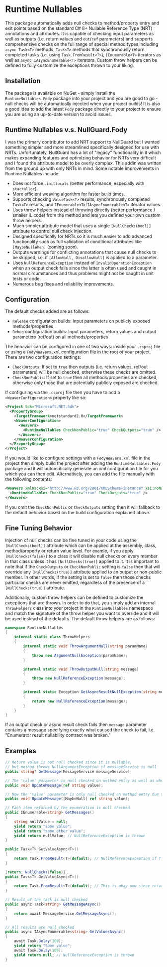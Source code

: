 # Runtime Nullables

This package automatically adds null checks to method/property entry and exit points based on the standard C# 8+ Nullable Reference Type (NRT) annotations and attributes. It is capable of checking input parameters as well as outputs (i.e. return values and `out`/`ref` parameters) and supports comprehensive checks on the full range of special method types including `async Task<T>` methods, `Task<T>` methods that synchronously return completed tasks (i.e. using `Task.FromResult<T>`), `IEnumerable<T>` iterators as well as `async IAsyncEnumerable<T>` iterators. Custom throw helpers can be defined to fully customize the exceptions thrown to your liking.

## Installation

The package is available on NuGet - simply install the `RuntimeNullables.Fody` package into your project and you are good to go - null checks will be automatically injected when your project builds! It is also a good idea to add the latest `Fody` package directly to your project to ensure you are using an up-to-date version to avoid issues.

## Runtime Nullables v.s. NullGuard.Fody

I was the primary contributor to add NRT support to NullGuard but I wanted something simpler and more streamlined specifically designed for use with NRTs. Unfortunately, NullGuard has a lot of "legacy" functionality in it which makes expanding features and optimizing behavior for NRTs very difficult and I found the attribute model to be overly complex. This addin was written from the ground up with only NRTs in mind. Some notable improvements in Runtime Nullables include:

- Does not force `.initlocals` (better performance, especially with `stackalloc`).
- More efficient weaving algorithm for faster build times.
- Supports checking `ValueTask<T>` results, synchronously completed `Task<T>` results, and `IEnumerable<T>`/`IAsyncEnumerable<T>` iterator values.
- Uses throw helpers instead of throwing directly (better performance / smaller IL code) from the method and lets you defined your own custom throw helpers.
- Much simpler attribute model that uses a single `[NullChecks(bool)]` attribute to control null check injection.
- Designed specifically for NRTs so it is much easier to add advanced functionality such as full validation of conditional attributes like `[MaybeNullWhen]` (coming soon).
- Outputs warnings for conflicting annotations that cause null checks to be skipped, i.e. if `[AllowNull, DisallowNull]` is applied to a parameter.
- Uses `NullReferenceException` instead of `InvalidOperationException` when an output check fails since the latter is often used and caught in normal circumstances and thus problems might not be caught in unit tests or code.
- Numerous bug fixes and reliability improvements.

## Configuration

The default checks added are as follows:
- `Release` configuration builds: Input parameters on publicly exposed methods/properties
- `Debug` configuration builds: Input parameters, return values and output parameters (ref/out) on all methods/properties

The behavior can be configured in one of two ways: inside your `.csproj` file or using a `FodyWeavers.xml` configuration file in the root of your project. There are two configuration settings:

- `CheckOutputs`: If set to `true` then outputs (i.e. return values, ref/out parameters) will be null checked, otherwise these checks are omitted.
- `CheckNonPublic`: If set to `true` then all methods/properties are checked, otherwise only those that are potentially publicly exposed are checked.

If configuring via the `.csproj` file then you have to add a `<WeaverConfiguration>` property like so:

```xml
<Project Sdk="Microsoft.NET.Sdk">
  <PropertyGroup>
    <TargetFramework>netstandard2.0</TargetFramework>
    <WeaverConfiguration>
      <Weavers>
        <RuntimeNullables CheckNonPublic="true" CheckOutputs="true" />
      </Weavers>
    </WeaverConfiguration>
  </PropertyGroup>
</Project>
```

If you would like to configure settings with a `FodyWeavers.xml` file in the project then simply build the project after adding the `RuntimeNullables.Fody` package and it will automatically generate an xml configuration file for you which you can then edit. Alternatively, you can add the file manually with the following contents:

```xml
<Weavers xmlns:xsi="http://www.w3.org/2001/XMLSchema-instance" xsi:noNamespaceSchemaLocation="FodyWeavers.xsd">
  <RuntimeNullables CheckNonPublic="true" CheckOutputs="true" />
</Weavers>
```

If you omit the `CheckNonPublic` or `CheckOutputs` setting then it will fallback to the default behavior based on the build configuration explained above.

## Fine Tuning Behavior

Injection of null checks can be fine tuned in your code using the `[NullChecks(bool)]` attribute which can be applied at the assembly, class, method/property or return value level. For examle, if you apply `[NullChecks(false)]` to a class it will disable null checks on every member in that class unless it has `[NullChecks(true)]` applied to it. It is important to note that if the `CheckOutputs` or `CheckNonPublic` setting is `false` then that will override any `[NullChecks(true)]` attribute applied to an output or non-public member. In other words, if the setting is set to `false` then those checks particular checks are never emitted, regardless of the presence of a `[NullChecks(true)]` attribute.

Additionally, custom throw helpers can be defined to customize the exceptions that are thrown. In order to do that, you simply add an internal `ThrowHelpers` class into your project in the `RuntimeNullables` namespace and match the signature of the throw helper you want to override and it will be used instead of the defaults. The default throw helpers are as follows:

```c#
namespace RuntimeNullables
{
	internal static class ThrowHelpers
	{
		internal static void ThrowArgumentNull(string paramName)
		{
			throw new ArgumentNullException(paramName);
		}

		internal static void ThrowOutputNull(string message)
		{
			throw new NullReferenceException(message);
		}

		internal static Exception GetAsyncResultNullException(string message)
		{
			return new NullReferenceException(message);
		}
	}
}
```

If an output check or async result check fails then `message` parameter contains a message specifying exactly what caused the check to fail, i.e. "Enumerator result nullability contract was broken."

## Examples

```C#
// Return value is not null checked since it is nullable,
// but method throws NullArgumentException if messageService is null
public string? GetMessage(MessageService messageService);

// The 'value' parameter is null checked on method entry as well as when the method exits since it is a ref
public void UpdateMessage(ref string value);

// Now the 'value' parameter is only null checked on method entry due to the [MaybeNull] annotation
public void UpdateMessage([MaybeNull] ref string value);

// Each item returned by the enumeration is null checked
public IEnumerable<string> GetMessages()
{
    string nullValue = null;
    yield return "some value";
    yield return "some other value";
    yield return nullValue; // NullReferenceException is thrown
}

public Task<T> GetValueAsync<T>()
{
    return Task.FromResult<T>(default); // NullReferenceException if T is a reference type
}

[return: NullChecks(false)]
public Task<T> GetValueAsync<T>()
{
    return Task.FromResult<T>(default); // This is okay now since return value null checks are disabled
}

// Result of the task is null checked
public async Task<string> GetMessageAsync()
{
    return await MessageService.GetMessageAsync();
}

// All results are null checked
public async IAsyncEnumerable<string> GetValuesAsync()
{
    await Task.Delay(100);
    yield return "Some value";
    await Task.Delay(100);
    yield return null; // NullReferenceException is thrown
}
```
